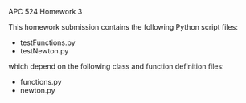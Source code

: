 APC 524 Homework 3 

This homework submission contains the following Python script files:

  - testFunctions.py
  - testNewton.py 

which depend on the following class and function definition files:

  - functions.py
  - newton.py


